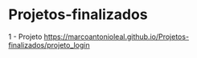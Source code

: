 # Projetos-finalizados
 1 - Projeto https://marcoantonioleal.github.io/Projetos-finalizados/projeto_login <br>

